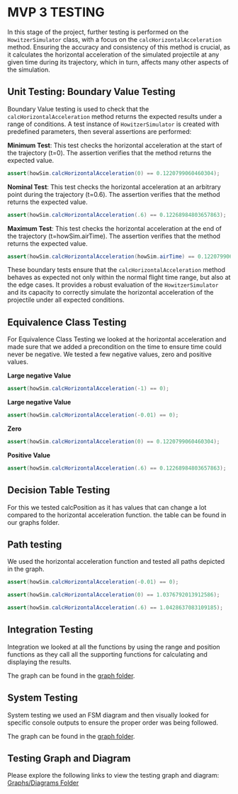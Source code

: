 # MVP 3 TESTING
In this stage of the project, further testing is performed on the `HowitzerSimulator` class, with a focus on the `calcHorizontalAcceleration` method. Ensuring the accuracy and consistency of this method is crucial, as it calculates the horizontal acceleration of the simulated projectile at any given time during its trajectory, which in turn, affects many other aspects of the simulation.

## Unit Testing: Boundary Value Testing
Boundary Value testing is used to check that the `calcHorizontalAcceleration` method returns the expected results under a range of conditions. A test instance of `HowitzerSimulator` is created with predefined parameters, then several assertions are performed:

**Minimum Test**: This test checks the horizontal acceleration at the start of the trajectory (t=0). The assertion verifies that the method returns the expected value.
```java
assert(howSim.calcHorizontalAcceleration(0) == 0.1220799060460304);
```

**Nominal Test**: This test checks the horizontal acceleration at an arbitrary point during the trajectory (t=0.6). The assertion verifies that the method returns the expected value.
```java
assert(howSim.calcHorizontalAcceleration(.6) == 0.12268984803657863);
```

**Maximum Test**: This test checks the horizontal acceleration at the end of the trajectory (t=howSim.airTime). The assertion verifies that the method returns the expected value.
```java
assert(howSim.calcHorizontalAcceleration(howSim.airTime) == 0.1220799060460304);
```

These boundary tests ensure that the `calcHorizontalAcceleration` method behaves as expected not only within the normal flight time range, but also at the edge cases. It provides a robust evaluation of the `HowitzerSimulator` and its capacity to correctly simulate the horizontal acceleration of the projectile under all expected conditions.

## Equivalence Class Testing
For Equivalence Class Testing we looked at the horizontal acceleration and made sure that we added a precondition on the time to ensure time could never be negative. We tested a few negative values, zero and positive values. 

**Large negative Value**
```java
assert(howSim.calcHorizontalAcceleration(-1) == 0);
```

**Large negative Value**
```java
assert(howSim.calcHorizontalAcceleration(-0.01) == 0);
```

**Zero**
```java
assert(howSim.calcHorizontalAcceleration(0) == 0.1220799060460304);
```

**Positive Value**
```java
assert(howSim.calcHorizontalAcceleration(.6) == 0.12268984803657863);
```

## Decision Table Testing 
For this we tested calcPosition as it has values that can change a lot compared to the horizontal acceleration function. 
the table can be found in our graphs folder. 

## Path testing 
We used the horizontal acceleration function and tested all paths depicted in the graph.

```java
assert(howSim.calcHorizontalAcceleration(-0.01) == 0);
```

```java
assert(howSim.calcHorizontalAcceleration(0) == 1.0376792013912586);
```

```java
assert(howSim.calcHorizontalAcceleration(.6) == 1.0428637083109185);
```

## Integration Testing
Integration we looked at all the functions by using the range and position functions as they call all the supporting functions for calculating and displaying the results. 

The graph can be found in the [graph folder](https://gitlab.com/sseboys/ense375-project/-/tree/mvpThree/GraphDiagram).

## System Testing
System testing we used an FSM diagram and then visually looked for specific console outputs to ensure the proper order was being followed. 

The graph can be found in the [graph folder](https://gitlab.com/sseboys/ense375-project/-/tree/mvpThree/GraphDiagram).


## Testing Graph and Diagram
Please explore the following links to view the testing graph and diagram:
[Graphs/Diagrams Folder](https://gitlab.com/sseboys/ense375-project/-/tree/mvpThree/GraphDiagram)


